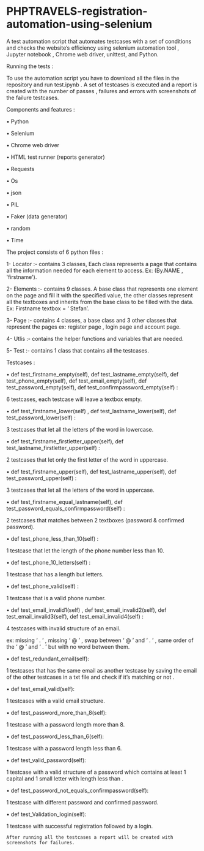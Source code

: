 # PHPTRAVELS-registration-automation-using-selenium

A test automation script that automates testcases with a set of conditions and checks the website’s efficiency using selenium automation tool , Jupyter notebook , Chrome web driver, unittest,  and Python.

Running the tests :

To use the automation script you have to download all the files in the repository  and run test.ipynb . A set of testcases is executed and a report is created with the number of passes , failures and errors with screenshots of the failure testcases.

Components and features :

•	Python

•	Selenium

•	Chrome web driver

•	HTML test runner (reports generator)

•	Requests 

•	Os

•	json

•	PIL

•	Faker (data generator)

•	random

•	Time

The project consists of 6 python files :

1-	Locator :- contains 3 classes, Each class represents a page that contains 
all the information needed for each element to access.
Ex: (By.NAME , 'firstname').

2-	Elements :- contains 9 classes. A base class that represents one element on the page and fill it with the specified value, the other classes represent all the textboxes and inherits from the base class to be filled with the data.
Ex: Firstname textbox = ‘ Stefan’.

3-	Page :-  contains 4 classes, a base class and 3 other classes that represent the pages ex: register page , login page and account page.

4-	Utlis :- contains the helper functions and variables that are needed.

5-	Test :- contains 1 class that contains all the testcases.

Testcases :

•	def test_firstname_empty(self), def test_lastname_empty(self), def test_phone_empty(self), def test_email_empty(self), def test_password_empty(self), def test_confirmpassword_empty(self) :

6 testcases, each testcase will leave a textbox empty.


•	def test_firstname_lower(self) , def test_lastname_lower(self), def test_password_lower(self) :

3 testcases that let all the letters pf the word in lowercase.


•	def test_firstname_firstletter_upper(self), def test_lastname_firstletter_upper(self) :

2 testcases that let only the first letter of the word in uppercase.


•	def test_firstname_upper(self), def test_lastname_upper(self), def test_password_upper(self) :

3 testcases that let all the letters of the word in uppercase.


•	def test_firstname_equal_lastname(self), def test_password_equals_confirmpassword(self) :

2 testcases that matches between 2 textboxes (password & confirmed password).


•	def test_phone_less_than_10(self) :

1 testcase that let the length of the phone number less than 10.


•	def test_phone_10_letters(self) :

1 testcase that has a length but letters.


•	def test_phone_valid(self) :

1 testcase that is a valid phone number.


•	def test_email_invalid1(self) ,  def test_email_invalid2(self), def test_email_invalid3(self), def test_email_invalid4(self) :

4 testcases with invalid structure of an email. 

 ex: missing ‘ . ’ , missing ‘ @ ’ , swap between ‘ @ ’ and ‘ . ’ , same order of the ‘ @ ’ and ‘ . ’ but with no word between them.


•	def test_redundant_email(self):

1 testcases that has the same email as another testcase by saving the email of the 
other testcases in a txt file and check if it’s matching or not .


•	def test_email_valid(self):

1 testcases with a valid email structure.


•	def test_password_more_than_8(self):

1 testcase with a password length more than 8.


•	def test_password_less_than_6(self):

1 testcase with a password length less than 6.


•	def test_valid_password(self):

1 testcase with a valid structure of a password which contains at least 1 capital and 1 small letter with length less than .


•	def test_password_not_equals_confirmpassword(self):

1 testcase with different password and confirmed password.


•	def test_Validation_login(self):

1 testcase with successful registration followed by a login.


    After running all the testcases a report will be created with screenshots for failures.
